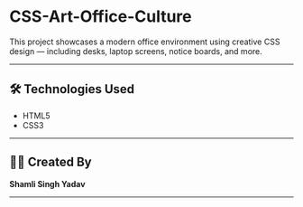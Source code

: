 # CSS-Art-Office-Culture

This project showcases a modern office environment using creative CSS design — including desks, laptop screens, notice boards, and more.

---

## 🛠️ Technologies Used

- HTML5  
- CSS3

---

## 👩‍💻 Created By

**Shamli Singh Yadav**

---
